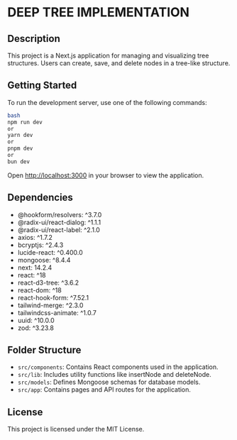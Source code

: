 # DEEP TREE IMPLEMENTATION

## Description

This project is a Next.js application for managing and visualizing tree structures. Users can create, save, and delete nodes in a tree-like structure.

## Getting Started

To run the development server, use one of the following commands:

```bash
bash
npm run dev
or
yarn dev
or
pnpm dev
or
bun dev
```

Open [http://localhost:3000](http://localhost:3000) in your browser to view the application.

## Dependencies

- @hookform/resolvers: ^3.7.0
- @radix-ui/react-dialog: ^1.1.1
- @radix-ui/react-label: ^2.1.0
- axios: ^1.7.2
- bcryptjs: ^2.4.3
- lucide-react: ^0.400.0
- mongoose: ^8.4.4
- next: 14.2.4
- react: ^18
- react-d3-tree: ^3.6.2
- react-dom: ^18
- react-hook-form: ^7.52.1
- tailwind-merge: ^2.3.0
- tailwindcss-animate: ^1.0.7
- uuid: ^10.0.0
- zod: ^3.23.8

## Folder Structure

- `src/components`: Contains React components used in the application.
- `src/lib`: Includes utility functions like insertNode and deleteNode.
- `src/models`: Defines Mongoose schemas for database models.
- `src/app`: Contains pages and API routes for the application.

## License

This project is licensed under the MIT License.

